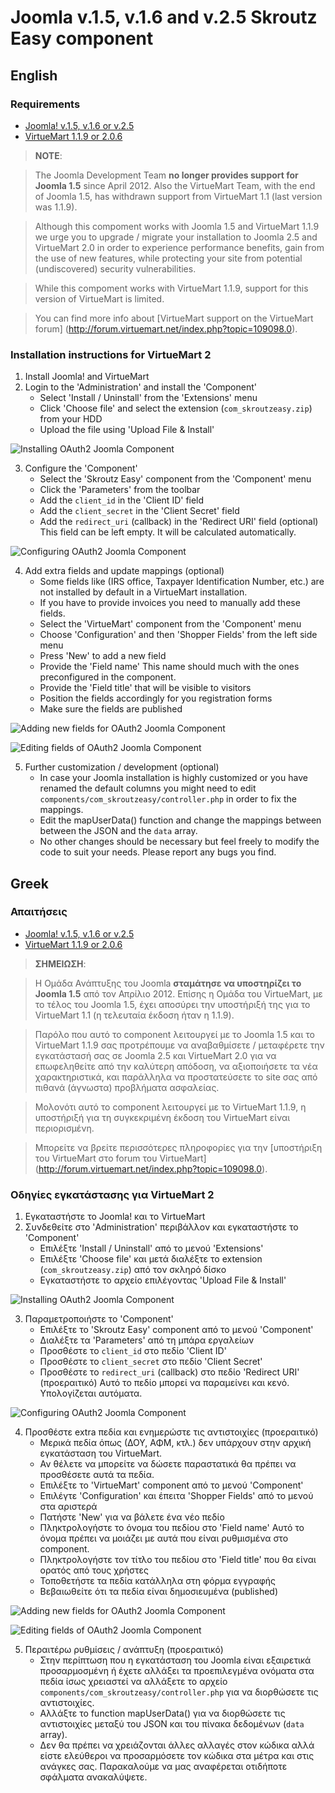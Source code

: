 Joomla v.1.5, v.1.6 and v.2.5 Skroutz Easy component
====================================================

## English

### Requirements

 - [Joomla! v.1.5, v.1.6 or v.2.5](http://www.joomla.org)
 - [VirtueMart 1.1.9 or 2.0.6](http://virtuemart.net)

> **NOTE**:

> The Joomla Development Team **no longer provides support for Joomla 1.5** since April 2012.
Also the VirtueMart Team, with the end of Joomla 1.5, has withdrawn support from VirtueMart 1.1 (last version was 1.1.9).

> Although this compoment works with Joomla 1.5 and VirtueMart 1.1.9 we urge you to upgrade / migrate your installation
to Joomla 2.5 and VirtueMart 2.0 in order to experience performance benefits, gain from the use of new features,
while protecting your site from potential (undiscovered) security vulnerabilities.

> While this compoment works with VirtueMart 1.1.9, support for this version of VirtueMart is limited.

> You can find more info about [VirtueMart support on the VirtueMart forum]
(http://forum.virtuemart.net/index.php?topic=109098.0).

### Installation instructions for VirtueMart 2

1. Install Joomla! and VirtueMart
2. Login to the 'Administration' and install the 'Component'
    - Select 'Install / Uninstall' from the 'Extensions' menu
    - Click 'Choose file' and select the extension (`com_skroutzeasy.zip`) from your HDD
    - Upload the file using 'Upload File & Install'

![Installing OAuth2 Joomla Component][oauth2-joomla-component-install]

3. Configure the 'Component'
    - Select the 'Skroutz Easy' component from the 'Component' menu
    - Click the 'Parameters' from the toolbar
    - Add the `client_id` in the 'Client ID' field
    - Add the `client_secret` in the 'Client Secret' field
    - Add the `redirect_uri` (callback) in the 'Redirect URI' field (optional)
      This field can be left empty. It will be calculated automatically.

![Configuring OAuth2 Joomla Component][oauth2-joomla-component-configure]

4. Add extra fields and update mappings (optional)
    - Some fields like (IRS office, Taxpayer Identification Number, etc.) are
      not installed by default in a VirtueMart installation.
    - If you have to provide invoices you need to manually add these fields.
    - Select the 'VirtueMart' component from the 'Component' menu
    - Choose 'Configuration' and then 'Shopper Fields' from the left side menu
    - Press 'New' to add a new field
    - Provide the 'Field name'
      This name should much with the ones preconfigured in the component.
    - Provide the 'Field title' that will be visible to visitors
    - Position the fields accordingly for you registration forms
    - Make sure the fields are published

![Adding new fields for OAuth2 Joomla Component][oauth2-joomla-component-newfield]

![Editing fields of OAuth2 Joomla Component][oauth2-joomla-component-newfield-edit]

5. Further customization / development (optional)
    - In case your Joomla installation is highly customized or you
      have renamed the default columns you might need to edit
      `components/com_skroutzeasy/controller.php` in order to fix the mappings.
    - Edit the mapUserData() function and change the mappings
      between between the JSON and the `data` array.
    - No other changes should be necessary but feel freely to modify
      the code to suit your needs. Please report any bugs you find.

## Greek

### Απαιτήσεις

 - [Joomla! v.1.5, v.1.6 or v.2.5](http://www.joomla.org)
 - [VirtueMart 1.1.9 or 2.0.6](http://virtuemart.net)

> **ΣΗΜΕΙΩΣΗ**:

> Η Ομάδα Ανάπτυξης του Joomla **σταμάτησε να υποστηρίζει το Joomla 1.5** από τον Απρίλιο 2012.
Επίσης η Ομάδα του VirtueMart, με το τέλος του Joomla 1.5, έχει αποσύρει την υποστήριξή της για το VirtueMart 1.1
(η τελευταία έκδοση ήταν η 1.1.9).

> Παρόλο που αυτό το component λειτουργεί με το Joomla 1.5 και το VirtueMart 1.1.9 σας προτρέπουμε να αναβαθμίσετε /
μεταφέρετε την εγκατάστασή σας σε Joomla 2.5 και VirtueMart 2.0 για να επωφεληθείτε από την καλύτερη απόδοση, να
αξιοποιήσετε τα νέα χαρακτηριστικά, και παράλληλα να προστατεύσετε το site σας από πιθανά (άγνωστα) προβλήματα ασφαλείας.

> Μολονότι αυτό το component λειτουργεί με το VirtueMart 1.1.9, η υποστήριξή για τη συγκεκριμένη έκδοση του VirtueMart είναι περιορισμένη.

> Μπορείτε να βρείτε περισσότερες πληροφορίες για την [υποστήριξη του VirtueMart στo forum του VirtueMart]
(http://forum.virtuemart.net/index.php?topic=109098.0).

### Οδηγίες εγκατάστασης για VirtueMart 2

1. Εγκαταστήστε το Joomla! και το VirtueMart
2. Συνδεθείτε στο 'Administration' περιβάλλον και εγκαταστήστε το 'Component'
    - Επιλέξτε 'Install / Uninstall' από το μενού 'Extensions'
    - Επιλέξτε 'Choose file' και μετά διαλέξτε το extension (`com_skroutzeasy.zip`) από τον σκληρό δίσκο
    - Εγκαταστήστε το αρχείο επιλέγοντας 'Upload File & Install'

![Installing OAuth2 Joomla Component][oauth2-joomla-component-install]

3. Παραμετροποιήστε το 'Component'
    - Επιλέξτε το 'Skroutz Easy' component από το μενού 'Component'
    - Διαλέξτε τα 'Parameters' από τη μπάρα εργαλείων
    - Προσθέστε το `client_id` στο πεδίο 'Client ID'
    - Προσθέστε το `client_secret` στο πεδίο 'Client Secret'
    - Προσθέστε το `redirect_uri` (callback) στο πεδίο 'Redirect URI' (προεραιτικό)
      Αυτό το πεδίο μπορεί να παραμείνει και κενό. Υπολογίζεται αυτόματα.

![Configuring OAuth2 Joomla Component][oauth2-joomla-component-configure]

4. Προσθέστε extra πεδία και ενημερώστε τις αντιστοιχίες (προεραιτικό)
    - Μερικά πεδία όπως (ΔΟΥ, ΑΦΜ, κτλ.) δεν υπάρχουν στην αρχική εγκατάσταση του VirtueMart.
    - Αν θέλετε να μπορείτε να δώσετε παραστατικά θα πρέπει να προσθέσετε αυτά τα πεδία.
    - Επιλέξτε το 'VirtueMart' component από το μενού 'Component'
    - Επιλέγτε 'Configuration' και έπειτα 'Shopper Fields' από το μενού στα αριστερά
    - Πατήστε 'New' για να βάλετε ένα νέο πεδίο
    - Πληκτρολογήστε το όνομα του πεδίου στο 'Field name'
      Αυτό το όνομα πρέπει να μοιάζει με αυτά που είναι ρυθμισμένα στο component.
    - Πληκτρολογήστε τον τίτλο του πεδίου στο 'Field title' που θα είναι ορατός από τους χρήστες
    - Τοποθετήστε τα πεδία κατάλληλα στη φόρμα εγγραφής
    - Βεβαιωθείτε ότι τα πεδία είναι δημοσιευμένα (published)

![Adding new fields for OAuth2 Joomla Component][oauth2-joomla-component-newfield]

![Editing fields of OAuth2 Joomla Component][oauth2-joomla-component-newfield-edit]

5. Περαιτέρω ρυθμίσεις / ανάπτυξη (προεραιτικό)
    - Στην περίπτωση που η εγκατάσταση του Joomla είναι εξαιρετικά προσαρμοσμένη
      ή έχετε αλλάξει τα προεπιλεγμένα ονόματα στα πεδία ίσως χρειαστεί να αλλάξετε
      το αρχείο `components/com_skroutzeasy/controller.php` για να διορθώσετε τις
      αντιστοιχίες.
    - Αλλάξτε το function mapUserData() για να διορθώσετε τις αντιστοιχίες μεταξύ
      του JSON και του πίνακα δεδομένων (`data` array).
    - Δεν θα πρέπει να χρειάζονται άλλες αλλαγές στον κώδικα αλλά είστε ελεύθεροι
      να προσαρμόσετε τον κώδικα στα μέτρα και στις ανάγκες σας. Παρακαλούμε να
      μας αναφέρεται οτιδήποτε σφάλματα ανακαλύψετε.

[oauth2-joomla-component-install]: /skroutz/oauth2-joomla-component/raw/master/doc/oauth2-joomla-component-install.png "Installing OAuth2 Joomla component"
[oauth2-joomla-component-configure]: /skroutz/oauth2-joomla-component/raw/master/doc/oauth2-joomla-component-configure.png "Configuring OAuth2 Joomla component"
[oauth2-joomla-component-newfield]: /skroutz/oauth2-joomla-component/raw/master/doc/oauth2-joomla-component-newfield.png "Adding new field for OAuth2 Joomla component"
[oauth2-joomla-component-newfield-edit]: /skroutz/oauth2-joomla-component/raw/master/doc/oauth2-joomla-component-newfield-edit.png "Editing fields of OAuth2 Joomla component"
